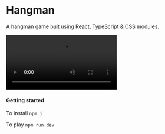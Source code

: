 # Hangman

A hangman game buit using React, TypeScript & CSS modules.

![](https://user-images.githubusercontent.com/74261924/222955341-9c146518-4139-45da-b9f3-ee5766d4d38d.mov)

#### Getting started

To install 
```npm i```

To play 
```npm run dev```

